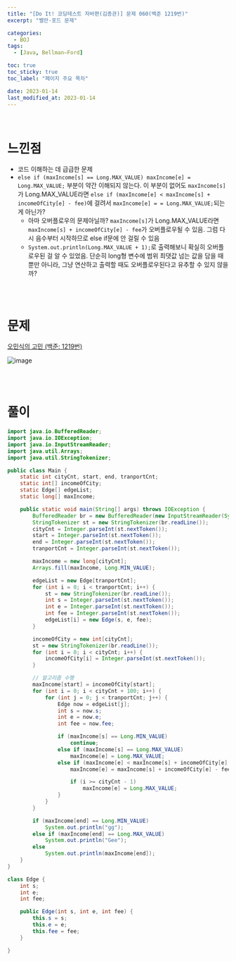 ```yaml
---
title: "[Do It! 코딩테스트 자바편(김종관)] 문제 060(백준 1219번)"
excerpt: "벨만-포드 문제"

categories:
  - BOJ
tags:
  - [Java, Bellman–Ford]

toc: true
toc_sticky: true
toc_label: "페이지 주요 목차"

date: 2023-01-14
last_modified_at: 2023-01-14
---
```


<br>

# 느낀점

- 코드 이해하는 데 급급한 문제
- `else if (maxIncome[s] == Long.MAX_VALUE) maxIncome[e] = Long.MAX_VALUE;` 부분이 약간 이해되지 않는다. 이 부분이 없어도 `maxIncome[s]`가 Long.MAX_VALUE라면 `else if (maxIncome[e] < maxIncome[s] + incomeOfCity[e] - fee)`에 걸려서 `maxIncome[e] = = Long.MAX_VALUE;`되는게 아닌가?
  - 아마 오버플로우의 문제아닐까? `maxIncome[s]`가 Long.MAX_VALUE라면 `maxIncome[s] + incomeOfCity[e] - fee`가 오버플로우될 수 있음. 그럼 다시 음수부터 시작하므로 else if문에 안 걸릴 수 있음
  - `System.out.println(Long.MAX_VALUE + 1);`로 출력해보니 확실히 오버플로우된 걸 알 수 있었음. 단순히 long형 변수에 범위 최댓값 넘는 값을 담을 때뿐만 아니라, 그냥 연산하고 출력할 때도 오버플로우된다고 유추할 수 있지 않을까?

<br><br>

# 문제

[오민식의 고민 (백준: 1219번)](https://www.acmicpc.net/problem/1219)

![image](https://user-images.githubusercontent.com/112764753/212465421-568e9ce7-d193-4754-80c0-6213d3e1820d.png)

<br><br>

# 풀이

```java
import java.io.BufferedReader;
import java.io.IOException;
import java.io.InputStreamReader;
import java.util.Arrays;
import java.util.StringTokenizer;

public class Main {
    static int cityCnt, start, end, tranportCnt;
    static int[] incomeOfCity;
    static Edge[] edgeList;
    static long[] maxIncome;

    public static void main(String[] args) throws IOException {
        BufferedReader br = new BufferedReader(new InputStreamReader(System.in));
        StringTokenizer st = new StringTokenizer(br.readLine());
        cityCnt = Integer.parseInt(st.nextToken());
        start = Integer.parseInt(st.nextToken());
        end = Integer.parseInt(st.nextToken());
        tranportCnt = Integer.parseInt(st.nextToken());

        maxIncome = new long[cityCnt];
        Arrays.fill(maxIncome, Long.MIN_VALUE);

        edgeList = new Edge[tranportCnt];
        for (int i = 0; i < tranportCnt; i++) {
            st = new StringTokenizer(br.readLine());
            int s = Integer.parseInt(st.nextToken());
            int e = Integer.parseInt(st.nextToken());
            int fee = Integer.parseInt(st.nextToken());
            edgeList[i] = new Edge(s, e, fee);
        }

        incomeOfCity = new int[cityCnt];
        st = new StringTokenizer(br.readLine());
        for (int i = 0; i < cityCnt; i++) {
            incomeOfCity[i] = Integer.parseInt(st.nextToken());
        }

        // 알고리즘 수행
        maxIncome[start] = incomeOfCity[start];
        for (int i = 0; i < cityCnt + 100; i++) {
            for (int j = 0; j < tranportCnt; j++) {
                Edge now = edgeList[j];
                int s = now.s;
                int e = now.e;
                int fee = now.fee;

                if (maxIncome[s] == Long.MIN_VALUE)
                    continue;
                else if (maxIncome[s] == Long.MAX_VALUE)
                    maxIncome[e] = Long.MAX_VALUE;
                else if (maxIncome[e] < maxIncome[s] + incomeOfCity[e] - fee) {
                    maxIncome[e] = maxIncome[s] + incomeOfCity[e] - fee;

                    if (i >= cityCnt - 1)
                        maxIncome[e] = Long.MAX_VALUE;
                }
            }
        }

        if (maxIncome[end] == Long.MIN_VALUE)
            System.out.println("gg");
        else if (maxIncome[end] == Long.MAX_VALUE)
            System.out.println("Gee");
        else
            System.out.println(maxIncome[end]);
    }
}

class Edge {
    int s;
    int e;
    int fee;

    public Edge(int s, int e, int fee) {
        this.s = s;
        this.e = e;
        this.fee = fee;
    }

}
```
